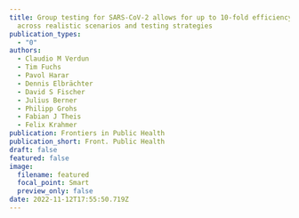 ```yaml
---
title: Group testing for SARS-CoV-2 allows for up to 10-fold efficiency increase
  across realistic scenarios and testing strategies
publication_types:
  - "0"
authors:
  - Claudio M Verdun
  - Tim Fuchs
  - Pavol Harar
  - Dennis Elbrächter
  - David S Fischer
  - Julius Berner
  - Philipp Grohs
  - Fabian J Theis
  - Felix Krahmer
publication: Frontiers in Public Health
publication_short: Front. Public Health
draft: false
featured: false
image:
  filename: featured
  focal_point: Smart
  preview_only: false
date: 2022-11-12T17:55:50.719Z
---
```


